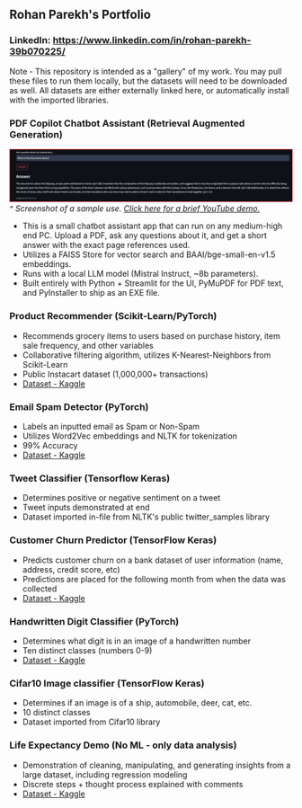 ## Rohan Parekh's Portfolio
### LinkedIn: https://www.linkedin.com/in/rohan-parekh-39b070225/

Note - This repository is intended as a "gallery" of my work. You may pull these files to run them locally, but the datasets will need to be downloaded as well. All datasets are either externally linked here, or automatically install with the imported libraries.

### PDF Copilot Chatbot Assistant (Retrieval Augmented Generation)

![PDF Copilot UI](pdf_copilot/sample_use.png) 
_^ Screenshot of a sample use. [Click here for a brief YouTube demo.](https://youtu.be/zy974ldHlfQ)_
- This is a small chatbot assistant app that can run on any medium-high end PC. Upload a PDF, ask any questions about it, and get a short answer with the exact page references used.
- Utilizes a FAISS Store for vector search and BAAI/bge-small-en-v1.5 embeddings.
- Runs with a local LLM model (Mistral Instruct, ~8b parameters).
- Built entirely with Python + Streamlit for the UI, PyMuPDF for PDF text, and PyInstaller to ship as an EXE file.

### Product Recommender (Scikit-Learn/PyTorch)
- Recommends grocery items to users based on purchase history, item sale frequency, and other variables
- Collaborative filtering algorithm, utilizes K-Nearest-Neighbors from Scikit-Learn
- Public Instacart dataset (1,000,000+ transactions)
- [Dataset - Kaggle](https://www.kaggle.com/datasets/yasserh/instacart-online-grocery-basket-analysis-dataset)

### Email Spam Detector (PyTorch)
- Labels an inputted email as Spam or Non-Spam
- Utilizes Word2Vec embeddings and NLTK for tokenization
- 99% Accuracy
- [Dataset - Kaggle](https://www.kaggle.com/datasets/nitishabharathi/email-spam-dataset)

### Tweet Classifier (Tensorflow Keras)
- Determines positive or negative sentiment on a tweet
- Tweet inputs demonstrated at end
- Dataset imported in-file from NLTK's public twitter_samples library

### Customer Churn Predictor (TensorFlow Keras)
- Predicts customer churn on a bank dataset of user information (name, address, credit score, etc)
- Predictions are placed for the following month from when the data was collected
- [Dataset - Kaggle](https://www.kaggle.com/datasets/gauravtopre/bank-customer-churn-dataset/data)

### Handwritten Digit Classifier (PyTorch)
- Determines what digit is in an image of a handwritten number
- Ten distinct classes (numbers 0-9)
- [Dataset - Kaggle](https://www.kaggle.com/datasets/dhruvildave/english-handwritten-characters-dataset)

### Cifar10 Image classifier (TensorFlow Keras)
- Determines if an image is of a ship, automobile, deer, cat, etc.
- 10 distinct classes
- Dataset imported from Cifar10 library

### Life Expectancy Demo (No ML - only data analysis)
- Demonstration of cleaning, manipulating, and generating insights from a large dataset, including regression modeling
- Discrete steps + thought process explained with comments
- [Dataset - Kaggle](https://www.kaggle.com/datasets/lashagoch/life-expectancy-who-updated/data)
